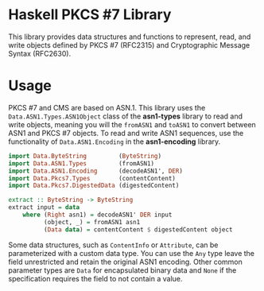 # Haskell PKCS #7 Library

This library provides data structures and functions to represent,
read, and write objects defined by PKCS #7 (RFC2315) and Cryptographic
Message Syntax (RFC2630).


# Usage

PKCS #7 and CMS are based on ASN.1.  This library uses the
`Data.ASN1.Types.ASN1Object` class of the **asn1-types** library to
read and write objects, meaning you will the `fromASN1` and `toASN1`
to convert between ASN1 and PKCS #7 objects.  To read and write ASN1
sequences, use the functionality of `Data.ASN1.Encoding` in the
**asn1-encoding** library.

```haskell
import Data.ByteString         (ByteString)
import Data.ASN1.Types         (fromASN1)
import Data.ASN1.Encoding      (decodeASN1', DER)
import Data.Pkcs7.Types        (contentContent)
import Data.Pkcs7.DigestedData (digestedContent)

extract :: ByteString -> ByteString
extract input = data
    where (Right asn1) = decodeASN1' DER input
          (object, _) = fromASN1 asn1
          (Data data) = contentContent $ digestedContent object
```

Some data structures, such as `ContentInfo` or `Attribute`, can be
parameterized with a custom data type.  You can use the `Any` type
leave the field unrestricted and retain the original ASN1 encoding.
Other common parameter types are `Data` for encapsulated binary data
and `None` if the specification requires the field to not contain a
value.
